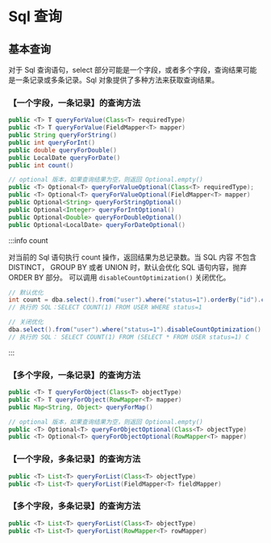 # Sql 查询

## 基本查询

对于 Sql 查询语句，select 部分可能是一个字段，或者多个字段，查询结果可能是一条记录或多条记录。Sql 对象提供了多种方法来获取查询结果。

### 【一个字段，一条记录】的查询方法

```java
public <T> T queryForValue(Class<T> requiredType)
public <T> T queryForValue(FieldMapper<T> mapper)
public String queryForString()
public int queryForInt()
public double queryForDouble()
public LocalDate queryForDate()
public int count()

// optional 版本，如果查询结果为空，则返回 Optional.empty()
public <T> Optional<T> queryForValueOptional(Class<T> requiredType);
public <T> Optional<T> queryForValueOptional(FieldMapper<T> mapper)
public Optional<String> queryForStringOptional()
public Optional<Integer> queryForIntOptional()
public Optional<Double> queryForDoubleOptional()
public Optional<LocalDate> queryForDateOptional()
```

:::info count

对当前的 Sql 语句执行 count 操作，返回结果为总记录数。当 SQL 内容 不包含 DISTINCT， GROUP BY 或者 UNION 时，默认会优化 SQL 语句内容，抛弃 ORDER BY 部分。
可以调用 `disableCountOptimization()` 关闭优化。

```java
// 默认优化
int count = dba.select().from("user").where("status=1").orderBy("id").count();
// 执行的 SQL：SELECT COUNT(1) FROM USER WHERE status=1

// 关闭优化
dba.select().from("user").where("status=1").disableCountOptimization().count();
// 执行的 SQL： SELECT COUNT(1) FROM (SELECT * FROM USER status=1) C
```

:::

### 【多个字段，一条记录】的查询方法

```java
public <T> T queryForObject(Class<T> objectType)
public <T> T queryForObject(RowMapper<T> mapper)
public Map<String, Object> queryForMap()

// optional 版本，如果查询结果为空，则返回 Optional.empty()
public <T> Optional<T> queryForObjectOptional(Class<T> objectType)
public <T> Optional<T> queryForObjectOptional(RowMapper<T> mapper)
```

### 【一个字段，多条记录】的查询方法

```java
public <T> List<T> queryForList(Class<T> objectType)
public <T> List<T> queryForList(FieldMapper<T> fieldMapper)
```

### 【多个字段，多条记录】的查询方法

```java
public <T> List<T> queryForList(Class<T> objectType)
public <T> List<T> queryForList(RowMapper<T> rowMapper)
```
